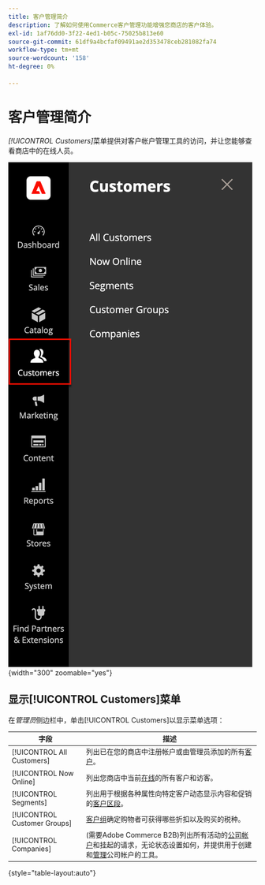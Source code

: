 ```yaml
---
title: 客户管理简介
description: 了解如何使用Commerce客户管理功能增强您商店的客户体验。
exl-id: 1af76dd0-3f22-4ed1-b05c-75025b813e60
source-git-commit: 61df9a4bcfaf09491ae2d353478ceb281082fa74
workflow-type: tm+mt
source-wordcount: '158'
ht-degree: 0%

---
```


# 客户管理简介

_[!UICONTROL Customers]_&#x200B;菜单提供对客户帐户管理工具的访问，并让您能够查看商店中的在线人员。

![客户菜单](assets/admin-menu-customers.png){width="300" zoomable="yes"}

## 显示[!UICONTROL Customers]菜单

在&#x200B;_管理员_&#x200B;侧边栏中，单击[!UICONTROL Customers]以显示菜单选项：

| 字段 | 描述 |
|---|---|
| [!UICONTROL All Customers] | 列出已在您的商店中注册帐户或由管理员添加的所有[客户](../customers/customers-all.md)。 |
| [!UICONTROL Now Online] | 列出您商店中当前[在线](../customers/now-online.md)的所有客户和访客。 |
| [!UICONTROL Segments] | 列出用于根据各种属性向特定客户动态显示内容和促销的[客户区段](../customers/customer-segments.md)。 |
| [!UICONTROL Customer Groups] | [客户组](../customers/customer-groups.md)确定购物者可获得哪些折扣以及购买的税种。 |
| [!UICONTROL Companies] | (需要Adobe Commerce B2B)列出所有活动的[公司帐户](../b2b/account-companies.md)和挂起的请求，无论状态设置如何，并提供用于创建和[管理](../b2b/account-company-manage.md)公司帐户的工具。 |

{style="table-layout:auto"}
